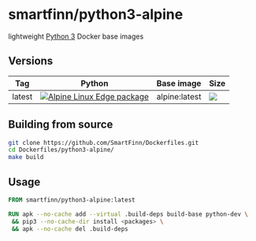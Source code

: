 # smartfinn/python3-alpine

lightweight [Python 3](http://www.python.org) Docker base images

## Versions

| Tag    | Python | Base image | Size |
|--------|--------|------------|------|
| latest | [![Alpine Linux Edge package](https://repology.org/badge/version-only-for-repo/alpine_edge/python3.svg)](https://repology.org/project/python3/versions) | alpine:latest | [![](https://images.microbadger.com/badges/image/smartfinn/python3-alpine:latest.svg)](http://microbadger.com/images/smartfinn/python3-alpine:latest "Get your own image badge on microbadger.com") |

## Building from source

```sh
git clone https://github.com/SmartFinn/Dockerfiles.git
cd Dockerfiles/python3-alpine/
make build
```

## Usage

```dockerfile
FROM smartfinn/python3-alpine:latest

RUN apk --no-cache add --virtual .build-deps build-base python-dev \
 && pip3 --no-cache-dir install <packages> \
 && apk --no-cache del .build-deps
```
